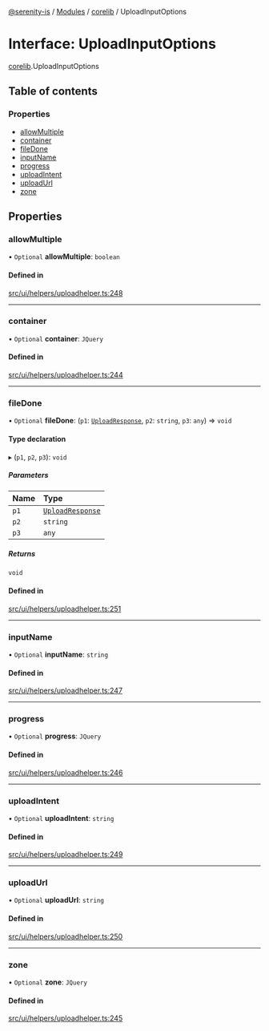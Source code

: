 [@serenity-is](../README.md) / [Modules](../modules.md) / [corelib](../modules/corelib.md) / UploadInputOptions

# Interface: UploadInputOptions

[corelib](../modules/corelib.md).UploadInputOptions

## Table of contents

### Properties

- [allowMultiple](corelib.UploadInputOptions.md#allowmultiple)
- [container](corelib.UploadInputOptions.md#container)
- [fileDone](corelib.UploadInputOptions.md#filedone)
- [inputName](corelib.UploadInputOptions.md#inputname)
- [progress](corelib.UploadInputOptions.md#progress)
- [uploadIntent](corelib.UploadInputOptions.md#uploadintent)
- [uploadUrl](corelib.UploadInputOptions.md#uploadurl)
- [zone](corelib.UploadInputOptions.md#zone)

## Properties

### allowMultiple

• `Optional` **allowMultiple**: `boolean`

#### Defined in

[src/ui/helpers/uploadhelper.ts:248](https://github.com/serenity-is/serenity/blob/master/packages/corelib/src/ui/helpers/uploadhelper.ts#line&#x3D;248)

___

### container

• `Optional` **container**: `JQuery`

#### Defined in

[src/ui/helpers/uploadhelper.ts:244](https://github.com/serenity-is/serenity/blob/master/packages/corelib/src/ui/helpers/uploadhelper.ts#line&#x3D;244)

___

### fileDone

• `Optional` **fileDone**: (`p1`: [`UploadResponse`](corelib.UploadResponse.md), `p2`: `string`, `p3`: `any`) => `void`

#### Type declaration

▸ (`p1`, `p2`, `p3`): `void`

##### Parameters

| Name | Type |
| :------ | :------ |
| `p1` | [`UploadResponse`](corelib.UploadResponse.md) |
| `p2` | `string` |
| `p3` | `any` |

##### Returns

`void`

#### Defined in

[src/ui/helpers/uploadhelper.ts:251](https://github.com/serenity-is/serenity/blob/master/packages/corelib/src/ui/helpers/uploadhelper.ts#line&#x3D;251)

___

### inputName

• `Optional` **inputName**: `string`

#### Defined in

[src/ui/helpers/uploadhelper.ts:247](https://github.com/serenity-is/serenity/blob/master/packages/corelib/src/ui/helpers/uploadhelper.ts#line&#x3D;247)

___

### progress

• `Optional` **progress**: `JQuery`

#### Defined in

[src/ui/helpers/uploadhelper.ts:246](https://github.com/serenity-is/serenity/blob/master/packages/corelib/src/ui/helpers/uploadhelper.ts#line&#x3D;246)

___

### uploadIntent

• `Optional` **uploadIntent**: `string`

#### Defined in

[src/ui/helpers/uploadhelper.ts:249](https://github.com/serenity-is/serenity/blob/master/packages/corelib/src/ui/helpers/uploadhelper.ts#line&#x3D;249)

___

### uploadUrl

• `Optional` **uploadUrl**: `string`

#### Defined in

[src/ui/helpers/uploadhelper.ts:250](https://github.com/serenity-is/serenity/blob/master/packages/corelib/src/ui/helpers/uploadhelper.ts#line&#x3D;250)

___

### zone

• `Optional` **zone**: `JQuery`

#### Defined in

[src/ui/helpers/uploadhelper.ts:245](https://github.com/serenity-is/serenity/blob/master/packages/corelib/src/ui/helpers/uploadhelper.ts#line&#x3D;245)
